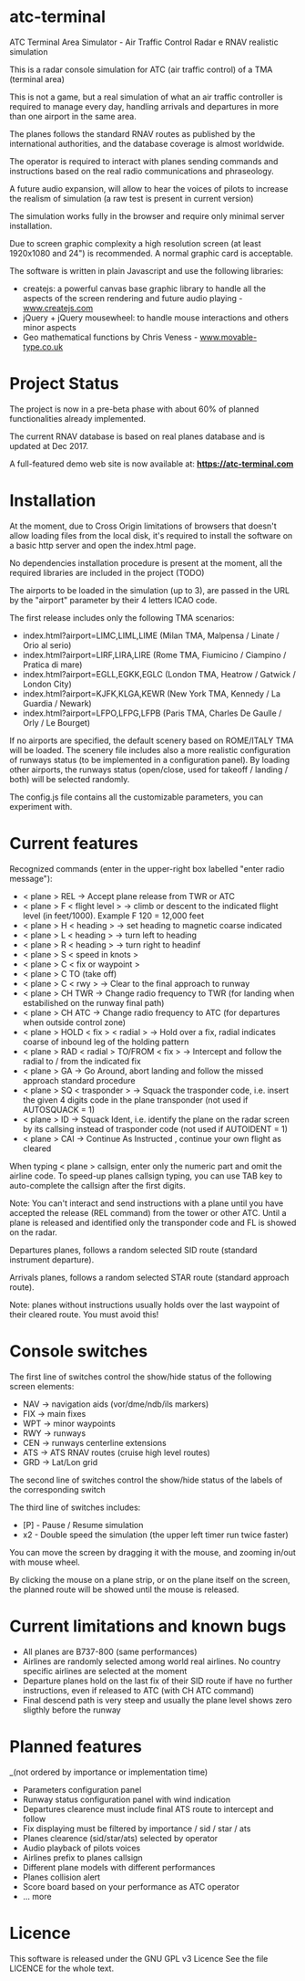 # atc-terminal
ATC Terminal Area Simulator - Air Traffic Control Radar e RNAV realistic simulation

This is a radar console simulation for ATC (air traffic control) of a TMA (terminal area)

This is not a game, but a real simulation of what an air traffic controller is required to manage every day, handling arrivals and departures in more than one airport in the same area.

The planes follows the standard RNAV routes as published by the international authorities, and the database coverage is almost worldwide.
   
The operator is required to interact with planes sending commands and instructions based on the real radio communications and phraseology.

A future audio expansion, will allow to hear the voices of pilots to increase the realism of simulation (a raw test is present in current version)

The simulation works fully in the browser and require only minimal server installation.

Due to screen graphic complexity a high resolution screen (at least 1920x1080 and 24") is recommended. A normal graphic card is acceptable. 

The software is written in plain Javascript and use the following libraries:
- createjs: a powerful canvas base graphic library to handle all the aspects of the screen rendering and future audio playing - www.createjs.com
- jQuery + jQuery mousewheel: to handle mouse interactions and others minor aspects
- Geo mathematical functions by Chris Veness - www.movable-type.co.uk

# Project Status

The project is now in a pre-beta phase with about 60% of planned functionalities already implemented.

The current RNAV database is based on real planes database and is updated at Dec 2017.

A full-featured demo web site is now available at: **https://atc-terminal.com**

# Installation

At the moment, due to Cross Origin limitations of browsers that doesn't allow loading files from the local disk, it's required to install the software on a basic http server and open the index.html page.

No dependencies installation procedure is present at the moment, all the required libraries are included in the project (TODO)

The airports to be loaded in the simulation (up to 3), are passed in the URL by the "airport" parameter by their 4 letters ICAO code. 

The first release includes only the following TMA scenarios:
- index.html?airport=LIMC,LIML,LIME       (Milan TMA, Malpensa / Linate / Orio al serio)
- index.html?airport=LIRF,LIRA,LIRE       (Rome TMA, Fiumicino / Ciampino / Pratica di mare)
- index.html?airport=EGLL,EGKK,EGLC       (London TMA, Heatrow / Gatwick / London City)
- index.html?airport=KJFK,KLGA,KEWR       (New York TMA, Kennedy / La Guardia / Newark)
- index.html?airport=LFPO,LFPG,LFPB       (Paris TMA, Charles De Gaulle / Orly / Le Bourget)

If no airports are specified, the default scenery based on ROME/ITALY TMA will be loaded. The scenery file includes also a more realistic configuration of runways status (to be implemented in a configuration panel).
By loading other airports, the runways status (open/close, used for takeoff / landing / both) will be selected randomly.

The config.js file contains all the customizable parameters, you can experiment with.

# Current features

Recognized commands (enter in the upper-right box labelled "enter radio message"):

- < plane > REL -> Accept plane release from TWR or ATC
- < plane > F < flight level > -> climb or descent to the indicated flight level (in feet/1000). Example F 120 = 12,000 feet
- < plane > H < heading > -> set heading to magnetic coarse indicated
- < plane > L < heading > -> turn left to heading
- < plane > R < heading > -> turn right to headinf
- < plane > S < speed in knots >
- < plane > C < fix or waypoint >
- < plane > C TO (take off)
- < plane > C < rwy > -> Clear to the final approach to runway
- < plane > CH TWR -> Change radio frequency to TWR (for landing when estabilished on the runway final path)
- < plane > CH ATC -> Change radio frequency to ATC (for departures when outside control zone)
- < plane > HOLD  < fix > < radial > -> Hold over a fix, radial indicates coarse of inbound leg of the holding pattern
- < plane > RAD  < radial > TO/FROM < fix > -> Intercept and follow the radial to / from the indicated fix
- < plane > GA -> Go Around, abort landing and follow the missed approach standard procedure
- < plane > SQ  < trasponder > -> Squack the trasponder code, i.e. insert the given 4 digits code in the plane transponder (not used if AUTOSQUACK = 1)
- < plane > ID -> Squack Ident, i.e. identify the plane on the radar screen by its callsing instead of trasponder code (not used if AUTOIDENT = 1)
- < plane > CAI -> Continue As Instructed , continue your own flight as cleared

When typing < plane > callsign, enter only the numeric part and omit the airline code. To speed-up planes callsign typing, you can use TAB key to auto-complete the callsign after the first digits.

Note: You can't interact and send instructions with a plane until you have accepted the release (REL command) from the tower or other ATC. Until a plane is released and identified only the transponder code and FL is showed on the radar.  
  
Departures planes, follows a random selected SID route (standard instrument departure).

Arrivals planes, follows a random selected STAR route (standard approach route).

Note: planes without instructions usually holds over the last waypoint of their cleared route. You must avoid this!

# Console switches
The first line of switches control the show/hide status of the following screen elements:
- NAV -> navigation aids (vor/dme/ndb/ils markers)
- FIX -> main fixes
- WPT -> minor waypoints
- RWY -> runways
- CEN -> runways centerline extensions
- ATS -> ATS RNAV routes (cruise high level routes)
- GRD -> Lat/Lon grid

The second line of switches control the show/hide status of the labels of the corresponding switch

The third line of switches includes:
- [P] - Pause / Resume simulation
- x2 - Double speed the simulation (the upper left timer run twice faster)

You can move the screen by dragging it with the mouse, and zooming in/out with mouse wheel.

By clicking the mouse on a plane strip, or on the plane itself on the screen, the planned route will be showed until the mouse is released.

# Current limitations and known bugs
- All planes are B737-800 (same performances)
- Airlines are randomly selected among world real airlines. No country specific airlines are selected at the moment
- Departure planes hold on the last fix of their SID route if have no further instructions, even if released to ATC (with CH ATC command)
- Final descend path is very steep and usually the plane level shows zero sligthly before the runway

# Planned features
_(not ordered by importance or implementation time)
- Parameters configuration panel
- Runway status configuration panel with wind indication
- Departures clearence must include final ATS route to intercept and follow
- Fix displaying must be filtered by importance / sid / star / ats
- Planes clearence (sid/star/ats) selected by operator
- Audio playback of pilots voices
- Airlines prefix to planes callsign
- Different plane models with different performances
- Planes collision alert
- Score board based on your performance as ATC operator
- ... more


# Licence
This software is released under the GNU GPL v3 Licence
See the file LICENCE for the whole text. 